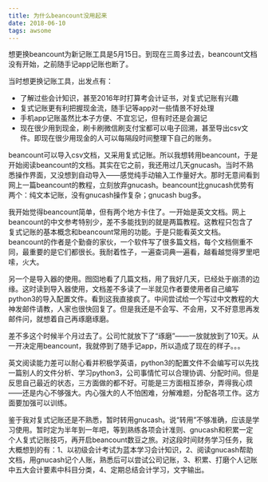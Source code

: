 ```yaml
---
title: 为什么beancount没用起来
date: 2018-06-10
tags: awsome
---
```


想更换beancount为新记账工具是5月15日。到现在三周多过去，beancount文档没有开始，之前随手记app记账也断了。

<!--more-->

当时想更换记账工具，出发点有：
- 了解过些会计知识，甚至2016年时打算考会计证书，对复式记账有兴趣
- 复式记账更有利把握现金流，随手记等app对一些情景不好处理
- 手机app记账虽然比本子方便、不宜忘记，但有时还是会漏记
- 现在很少用到现金，刷卡刷微信刷支付宝都可以电子回溯，甚至导出csv文件。即现在很少用现金的人可以每隔段时间整理下自己的账务。

beancount可以导入csv文档，又采用复式记账。所以我想转用beancount，于是开始阅读beancount的文档。其实在它之前，我还用过几天gnucash。当时不熟悉操作界面，又没想到自动导入——感觉纯手动输入工作量好大。那时无意间看到网上一篇beancount的教程，立刻放弃gnucash。beancount比gnucash优势有两个：纯文本记账，没有gnucash操作复杂；gnucash bug多。

我开始觉得beancount简单，但有两个地方卡住了。一开始是英文文档。网上beancount的中文参考特别少，差不多能找到的就是两篇教程。这教程只包含了复式记账的基本概念和beancount常用的功能。于是只能看英文文档。beancount的作者是个勤奋的家伙，一个软件写了很多篇文档，每个文档侧重不同，最重要的是它们都很长。我耐着性子，一遍查词典一遍看，越看越觉得罗里吧嗦，火大。

另一个是导入器的使用。囫囵地看了几篇文档，用了我好几天，已经处于崩溃的边缘。这时读到导入器使用，文档差不多读了一半就见作者要使用者自己编写python3的导入配置文件。看到这我直接疯了。中间尝试给一个写过中文教程的大神发邮件请教，人家也很快回复了。但是我还是不会写、不会用，又不好意思再发邮件问，就想着自己再琢磨琢磨。

差不多这个时候半个月过去了。公司忙就放下了“琢磨”——一放就放到了10天。从一开决定用beancount，我就停到了随手记app，所以造成了现在的样子。。。

英文阅读能力差可以耐心看并积极学英语，python3的配置文件不会编写可以先找一篇别人的文件分析、学习python3，公司事情忙可以合理协调、分配时间。但是反思自己最近的状态，三方面做的都不好。可能是三方面相互掺杂，弄得我心烦——还是内心不够强大。内心强大的人不怕困难，分解难题，分配各项工作。这方面要加强可以训练。

鉴于我对复式记账还是不熟悉，暂时转用gnucash。说“转用”不够准确，应该是学习使用。暂时定为半年到一年吧，等到熟练各项会计准则、gnucash和积累一定个人复式记账技巧，再开启beancount数豆之旅。对这段时间财务学习任务，我大概想到的有：1、以初级会计考试为蓝本学习会计知识，2、阅读gnucash帮助文档，用gnucash记个人账，熟悉后可以尝试公司记账，3、积累、打磨个人记账中五大会计要素中科目分类，4、定期总结会计学习，文字输出。